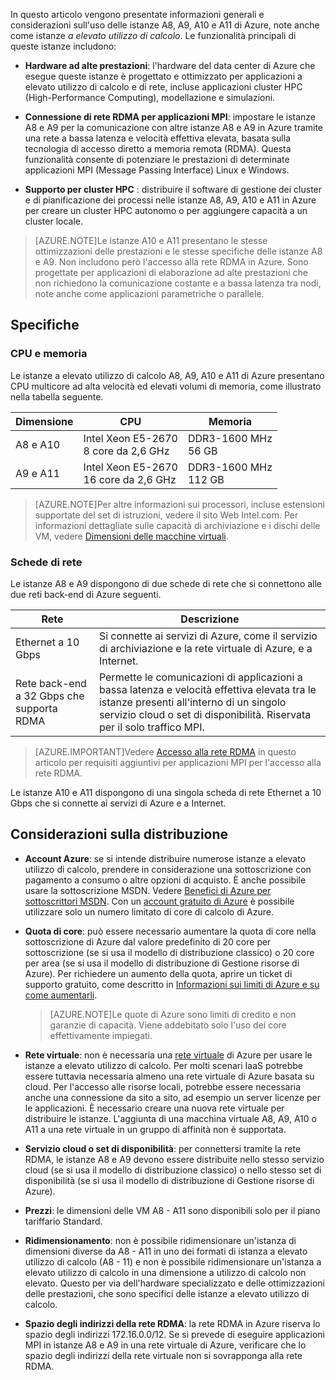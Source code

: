 

In questo articolo vengono presentate informazioni generali e considerazioni sull'uso delle istanze A8, A9, A10 e A11 di Azure, note anche come istanze *a elevato utilizzo di calcolo*. Le funzionalità principali di queste istanze includono:

* **Hardware ad alte prestazioni**: l'hardware del data center di Azure che esegue queste istanze è progettato e ottimizzato per applicazioni a elevato utilizzo di calcolo e di rete, incluse applicazioni cluster HPC (High-Performance Computing), modellazione e simulazioni.

* **Connessione di rete RDMA per applicazioni MPI**: impostare le istanze A8 e A9 per la comunicazione con altre istanze A8 e A9 in Azure tramite una rete a bassa latenza e velocità effettiva elevata, basata sulla tecnologia di accesso diretto a memoria remota (RDMA). Questa funzionalità consente di potenziare le prestazioni di determinate applicazioni MPI (Message Passing Interface) Linux e Windows.

* **Supporto per cluster HPC** : distribuire il software di gestione dei cluster e di pianificazione dei processi nelle istanze A8, A9, A10 e A11 in Azure per creare un cluster HPC autonomo o per aggiungere capacità a un cluster locale.

>[AZURE.NOTE]Le istanze A10 e A11 presentano le stesse ottimizzazioni delle prestazioni e le stesse specifiche delle istanze A8 e A9. Non includono però l'accesso alla rete RDMA in Azure. Sono progettate per applicazioni di elaborazione ad alte prestazioni che non richiedono la comunicazione costante e a bassa latenza tra nodi, note anche come applicazioni parametriche o parallele.


## Specifiche

### CPU e memoria

Le istanze a elevato utilizzo di calcolo A8, A9, A10 e A11 di Azure presentano CPU multicore ad alta velocità ed elevati volumi di memoria, come illustrato nella tabella seguente.

Dimensione | CPU | Memoria
------------- | ----------- | ----------------
A8 e A10 | Intel Xeon E5-2670<br/>8 core da 2,6 GHz | DDR3-1600 MHz<br/>56 GB
A9 e A11 | Intel Xeon E5-2670<br/>16 core da 2,6 GHz | DDR3-1600 MHz<br/>112 GB


>[AZURE.NOTE]Per altre informazioni sui processori, incluse estensioni supportate del set di istruzioni, vedere il sito Web Intel.com. Per informazioni dettagliate sulle capacità di archiviazione e i dischi delle VM, vedere [Dimensioni delle macchine virtuali](../articles/virtual-machines/virtual-machines-linux-sizes.md).

### Schede di rete

Le istanze A8 e A9 dispongono di due schede di rete che si connettono alle due reti back-end di Azure seguenti.


Rete | Descrizione
-------- | -----------
Ethernet a 10 Gbps | Si connette ai servizi di Azure, come il servizio di archiviazione e la rete virtuale di Azure, e a Internet.
Rete back-end a 32 Gbps che supporta RDMA | Permette le comunicazioni di applicazioni a bassa latenza e velocità effettiva elevata tra le istanze presenti all'interno di un singolo servizio cloud o set di disponibilità. Riservata per il solo traffico MPI.


>[AZURE.IMPORTANT]Vedere [Accesso alla rete RDMA](#access-the-rdma-network) in questo articolo per requisiti aggiuntivi per applicazioni MPI per l'accesso alla rete RDMA.

Le istanze A10 e A11 dispongono di una singola scheda di rete Ethernet a 10 Gbps che si connette ai servizi di Azure e a Internet.

## Considerazioni sulla distribuzione

* **Account Azure**: se si intende distribuire numerose istanze a elevato utilizzo di calcolo, prendere in considerazione una sottoscrizione con pagamento a consumo o altre opzioni di acquisto. È anche possibile usare la sottoscrizione MSDN. Vedere [Benefici di Azure per sottoscrittori MSDN](https://azure.microsoft.com/pricing/member-offers/msdn-benefits-details/). Con un [account gratuito di Azure](https://azure.microsoft.com/pricing/free-trial/) è possibile utilizzare solo un numero limitato di core di calcolo di Azure.

* **Quota di core**: può essere necessario aumentare la quota di core nella sottoscrizione di Azure dal valore predefinito di 20 core per sottoscrizione (se si usa il modello di distribuzione classico) o 20 core per area (se si usa il modello di distribuzione di Gestione risorse di Azure). Per richiedere un aumento della quota, aprire un ticket di supporto gratuito, come descritto in [Informazioni sui limiti di Azure e su come aumentarli](https://azure.microsoft.com/blog/2014/06/04/azure-limits-quotas-increase-requests/).

    >[AZURE.NOTE]Le quote di Azure sono limiti di credito e non garanzie di capacità. Viene addebitato solo l'uso dei core effettivamente impiegati.

* **Rete virtuale**: non è necessaria una [rete virtuale](https://azure.microsoft.com/documentation/services/virtual-network/) di Azure per usare le istanze a elevato utilizzo di calcolo. Per molti scenari IaaS potrebbe essere tuttavia necessaria almeno una rete virtuale di Azure basata su cloud. Per l'accesso alle risorse locali, potrebbe essere necessaria anche una connessione da sito a sito, ad esempio un server licenze per le applicazioni. È necessario creare una nuova rete virtuale per distribuire le istanze. L'aggiunta di una macchina virtuale A8, A9, A10 o A11 a una rete virtuale in un gruppo di affinità non è supportata.

* **Servizio cloud o set di disponibilità**: per connettersi tramite la rete RDMA, le istanze A8 e A9 devono essere distribuite nello stesso servizio cloud (se si usa il modello di distribuzione classico) o nello stesso set di disponibilità (se si usa il modello di distribuzione di Gestione risorse di Azure).

* **Prezzi**: le dimensioni delle VM A8 - A11 sono disponibili solo per il piano tariffario Standard.

* **Ridimensionamento**: non è possibile ridimensionare un'istanza di dimensioni diverse da A8 - A11 in uno dei formati di istanza a elevato utilizzo di calcolo (A8 - 11) e non è possibile ridimensionare un'istanza a elevato utilizzo di calcolo in una dimensione a utilizzo di calcolo non elevato. Questo per via dell'hardware specializzato e delle ottimizzazioni delle prestazioni, che sono specifici delle istanze a elevato utilizzo di calcolo.

* **Spazio degli indirizzi della rete RDMA**: la rete RDMA in Azure riserva lo spazio degli indirizzi 172.16.0.0/12. Se si prevede di eseguire applicazioni MPI in istanze A8 e A9 in una rete virtuale di Azure, verificare che lo spazio degli indirizzi della rete virtuale non si sovrapponga alla rete RDMA.

<!---HONumber=AcomDC_0330_2016-->